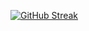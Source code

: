 
[![GitHub Streak](https://github-readme-streak-stats.herokuapp.com?user=nuriddinislamov&theme=merko&hide_border=true)](https://git.io/streak-stats)
